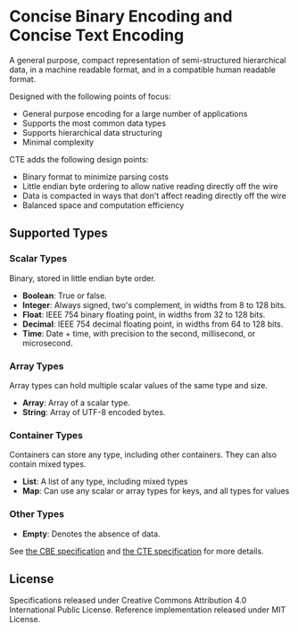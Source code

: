Concise Binary Encoding and Concise Text Encoding
=================================================

A general purpose, compact representation of semi-structured hierarchical data, in a machine readable format, and in a compatible human readable format.

Designed with the following points of focus:

  * General purpose encoding for a large number of applications
  * Supports the most common data types
  * Supports hierarchical data structuring
  * Minimal complexity

CTE adds the following design points:

  * Binary format to minimize parsing costs
  * Little endian byte ordering to allow native reading directly off the wire
  * Data is compacted in ways that don't affect reading directly off the wire
  * Balanced space and computation efficiency


Supported Types
---------------


### Scalar Types

Binary, stored in little endian byte order.

  * **Boolean**: True or false.
  * **Integer**: Always signed, two's complement, in widths from 8 to 128 bits.
  * **Float**: IEEE 754 binary floating point, in widths from 32 to 128 bits.
  * **Decimal**: IEEE 754 decimal floating point, in widths from 64 to 128 bits.
  * **Time**: Date + time, with precision to the second, millisecond, or microsecond.


### Array Types

Array types can hold multiple scalar values of the same type and size.

  * **Array**: Array of a scalar type.
  * **String**: Array of UTF-8 encoded bytes.


### Container Types

Containers can store any type, including other containers. They can also contain mixed types.

  * **List**: A list of any type, including mixed types
  * **Map**: Can use any scalar or array types for keys, and all types for values


### Other Types

  * **Empty**: Denotes the absence of data.



See [the CBE specification](cbe-specification.md) and [the CTE specification](cte-specification.md) for more details.



License
-------

Specifications released under Creative Commons Attribution 4.0 International Public License.
Reference implementation released under MIT License.
